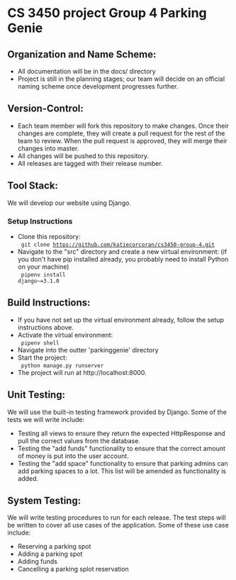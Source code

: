 # CS 3450 project Group 4 Parking Genie

## Organization and Name Scheme:
- All documentation will be in the docs/ directory
- Project is still in the planning stages; our team will decide on an official naming scheme once development progresses further.

## Version-Control:
- Each team member will fork this repository to make changes. Once their changes are complete, they will create a pull request for the rest of the team to review. When the pull request is approved, they will merge their changes into master.
- All changes will be pushed to this repository.
- All releases are tagged with their release number.

## Tool Stack:
We will develop our website using Django.
### Setup Instructions
- Clone this repository:<br>
<code> git clone https://github.com/katiecorcoran/cs3450-group-4.git </code>
- Navigate to the "src" directory and create a new virtual environment: (if you don't have pip installed already, you probably need to install Python on your machine)<br>
<code> pipenv install django~=3.1.0 </code>

## Build Instructions:
- If you have not set up the virtual environment already, follow the setup instructions above.
- Activate the virtual environment:<br>
<code> pipenv shell </code>
- Navigate into the outter 'parkinggenie' directory
- Start the project:<br>
<code> python manage.py runserver </code>
- The project will run at http://localhost:8000.

## Unit Testing:
We will use the built-in testing framework provided by Django.
Some of the tests we will write include:
- Testing all views to ensure they return the expected HttpResponse and pull the correct values from the database.
- Testing the "add funds" functionality to ensure that the correct amount of money is put into the user account.
- Testing the "add space" functionality to ensure that parking admins can add parking spaces to a lot.
This list will be amended as functionality is added.

## System Testing:
We will write testing procedures to run for each release.
The test steps will be written to cover all use cases of the application. Some of these use case include:
- Reserving a parking spot
- Adding a parking spot
- Adding funds
- Cancelling a parking splot reservation
